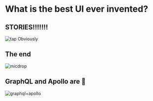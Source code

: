 # What is the best UI ever invented?

## STORIES!!!!!!!
![tap](https://media3.giphy.com/media/26gs900M4ToRdWtMc/giphy.gif?cid=3640f6095c0bc6da58736f506bb647e5)
Obviously

## The end
![micdrop](https://media3.giphy.com/media/3o7qDEq2bMbcbPRQ2c/giphy.gif?cid=3640f6095c0bc76170685a374da6d330)

## GraphQL and Apollo are 💯
![graphql+apollo](https://jslancer.com/wp-content/uploads/2017/08/GraphQL-Apollo.jpg "image")

